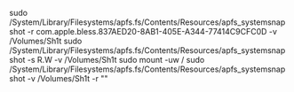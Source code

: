 sudo /System/Library/Filesystems/apfs.fs/Contents/Resources/apfs_systemsnapshot -r com.apple.bless.837AED20-8AB1-405E-A344-77414C9CFC0D -v /Volumes/Sh1t
sudo /System/Library/Filesystems/apfs.fs/Contents/Resources/apfs_systemsnapshot -s R.W -v /Volumes/Sh1t
sudo mount -uw /
sudo /System/Library/Filesystems/apfs.fs/Contents/Resources/apfs_systemsnapshot -v /Volumes/Sh1t -r ""
